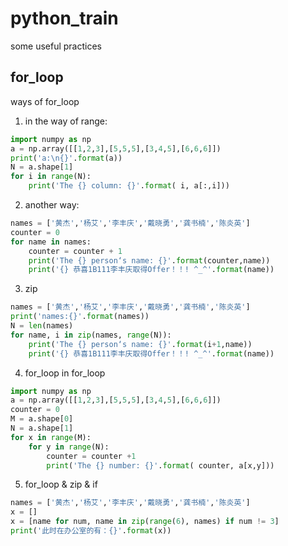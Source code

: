# python_train
some useful practices

## for_loop

ways of for_loop

1. in the way of range: 

```python
import numpy as np
a = np.array([[1,2,3],[5,5,5],[3,4,5],[6,6,6]])
print('a:\n{}'.format(a))
N = a.shape[1]
for i in range(N):
    print('The {} column: {}'.format( i, a[:,i]))
```

2. another way:

```python
names = ['黄杰','杨艾','李丰庆','戴晓勇','龚书楠','陈炎英']
counter = 0
for name in names:
    counter = counter + 1
    print('The {} person‘s name: {}'.format(counter,name))
    print('{} 恭喜1B111李丰庆取得Offer！！! ^_^'.format(name))
```

3. zip

```python
names = ['黄杰','杨艾','李丰庆','戴晓勇','龚书楠','陈炎英']
print('names:{}'.format(names))
N = len(names)
for name, i in zip(names, range(N)):
    print('The {} person‘s name: {}'.format(i+1,name))
    print('{} 恭喜1B111李丰庆取得Offer！！! ^_^'.format(name))
```

4. for_loop in for_loop

```python
import numpy as np
a = np.array([[1,2,3],[5,5,5],[3,4,5],[6,6,6]])
counter = 0
M = a.shape[0]
N = a.shape[1]
for x in range(M):
    for y in range(N):
        counter = counter +1
        print('The {} number: {}'.format( counter, a[x,y]))
```

5. for_loop & zip & if
```python
names = ['黄杰','杨艾','李丰庆','戴晓勇','龚书楠','陈炎英']
x = []
x = [name for num, name in zip(range(6), names) if num != 3]
print('此时在办公室的有：{}'.format(x))
```